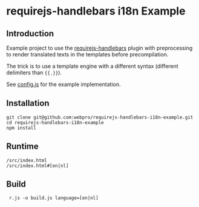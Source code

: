 # requirejs-handlebars i18n Example

## Introduction

Example project to use the [requirejs-handlebars](https://github.com/webpro/requirejs-handlebars) plugin
with preprocessing to render translated texts in the templates before precompilation.

The trick is to use a template engine with a different syntax (different delimiters than `{{.}}`).

See [config.js](./config.js) for the example implementation.

## Installation

    git clone git@github.com:webpro/requirejs-handlebars-i18n-example.git
    cd requirejs-handlebars-i18n-example
    npm install

## Runtime

    /src/index.html
    /src/index.html#[en|nl]

## Build

     r.js -o build.js language=[en|nl]
